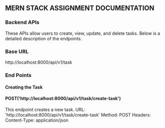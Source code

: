 ## MERN STACK ASSIGNMENT DOCUMENTATION
### Backend APIs
These APIs allow users to create, view, update, and delete tasks. Below is a detailed description of the endpoints.

### Base URL
http://localhost:8000/api/v1/task

### End Points
#### Creating the Task
#### POST('http://localhost:8000/api/v1/task/create-task')
This endpoint creates a new task.
  URL: 'http://localhost:8000/api/v1/task/create-task'
  Method: POST
  Headers:
    Content-Type: application/json
